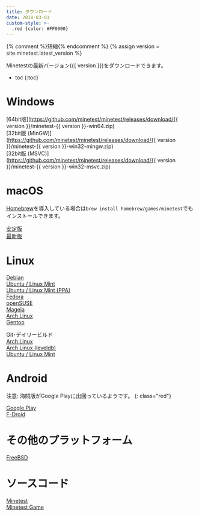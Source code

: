 ```yaml
---
title: ダウンロード
date: 2018-03-01
custom-style: >-
  .red {color: #FF0000}
---
```

{% comment %}短縮{% endcomment %}
{% assign version = site.minetest.latest_version %}

Minetestの最新バージョン({{ version }})をダウンロードできます。

- toc
{:toc}

# Windows

[64bit版](https://github.com/minetest/minetest/releases/download/{{ version }}/minetest-{{ version }}-win64.zip)  
[32bit版 (MinGW)](https://github.com/minetest/minetest/releases/download/{{ version }}/minetest-{{ version }}-win32-mingw.zip)  
[32bit版 (MSVC)](https://github.com/minetest/minetest/releases/download/{{ version }}/minetest-{{ version }}-win32-msvc.zip)

# macOS

[Homebrew](http://brew.sh)を導入している場合は`brew install homebrew/games/minetest`でもインストールできます。

[安定版](https://github.com/krondor-game/minetest/releases/tag/stable)  
[最新版](https://github.com/krondor-game/minetest/releases)

# Linux

[Debian](https://packages.debian.org/search?keywords=minetest)  
[Ubuntu / Linux Mint](http://packages.ubuntu.com/search?keywords=minetest)  
[Ubuntu / Linux Mint (PPA)](https://launchpad.net/~minetestdevs/+archive/ubuntu/stable)  
[Fedora](https://apps.fedoraproject.org/packages/minetest)  
[openSUSE](http://software.opensuse.org/package/minetest)  
[Mageia](http://mageia.madb.org/package/show/name/minetest)  
[Arch Linux](https://www.archlinux.org/packages/?q=minetest)  
[Gentoo](http://packages.gentoo.org/package/games-action/minetest)

Git･デイリービルド  
[Arch Linux](https://aur.archlinux.org/packages/minetest-git)  
[Arch Linux (leveldb)](https://aur.archlinux.org/packages/minetest-git-leveldb)  
[Ubuntu / Linux Mint](https://code.launchpad.net/~minetestdevs/+archive/daily-builds/+packages)

# Android

注意: 海賊版がGoogle Playに出回っているようです。
{: class="red"}

[Google Play](https://play.google.com/store/apps/details?id=net.minetest.minetest)  
[F-Droid](https://f-droid.org/repository/browse/?fdid=net.minetest.minetest)

# その他のプラットフォーム

[FreeBSD](http://www.freshports.org/games/minetest)

# ソースコード

[Minetest](https://github.com/minetest/minetest/archive/master.zip)  
[Minetest Game](https://github.com/minetest/minetest_game/archive/master.zip)

